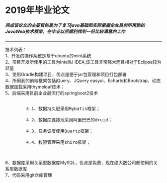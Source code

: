 <p align="center"><h1> 2019年毕业论文</h1> </p>
<h5>完成该论文的主要目的是为了复习java基础和实际掌握企业目前所用到的JavaWeb技术框架，在毕业以后顺利找到一份比较满意的工作</h5>
<hr color="blue"/>
技术列表：</br>
1、开发的操作系统是基于ubuntu的mint系统</br>
2、项目开发所使用的工具为IntelliJ IDEA,该工具非常强大而且相对于Eclipse较为轻量</br>
3、使用Gradle构建项目，优点是便于jar包管理和项目打包部署</br>
4、所用到的前端框架包括jQuery、JQuery easyui、Echarts和Bootstrap，动态数据加载采用thymeleaf技术；</br>
5、后端采用目前企业最流行的springboot2技术</br>
  <pre> 
        4.1、数据持久层采用Mybatis框架；</br>
        4.2、数据库连接池采用阿里巴巴的druid；</br>
        4.3、任务调度使用Quartz框架；</br>
        4.4、权限管理采用shiro框架；</br>
   </pre>
6、数据库采用关系型数据库MySQL，优点是免费，现在绝大数公司都使用的关系型数据库</br>
7、代码采用git仓库管理



